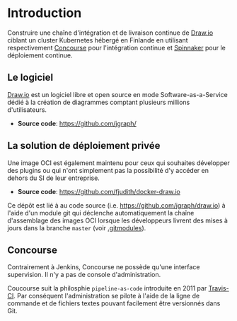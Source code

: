 # Introduction

Construire une chaîne d'intégration et de livraison continue de [Draw.io](https://draw.io) ciblant un cluster Kubernetes hébergé en Finlande en utilisant respectivement [Concourse](https://concourse-ci.org) pour l'intégration continue et [Spinnaker](https://spinnaker.io) pour le déploiement continue.

## Le logiciel

[Draw.io](https://draw.io) est un logiciel libre et open source en mode Software-as-a-Service dédié à la création de diagrammes comptant plusieurs millions d'utilisateurs.

* **Source code**: https://github.com/jgraph/

## La solution de déploiement privée

Une image OCI est également maintenu pour ceux qui souhaites développer des plugins ou qui n'ont simplement pas la possibilité d'y accéder en dehors du SI de leur entreprise.

* **Source code**: https://github.com/fjudith/docker-draw.io

Ce dépôt est lié à au code source (i.e. https://github.com/jgraph/draw.io) à l'aide d'un module git qui déclenche automatiquement la chaîne d'assemblage des images OCI lorsque les développeurs livrent des mises à jours dans la branche `master` (voir [.gitmodules](./gitmodules)).

## Concourse

Contrairement à Jenkins, Concourse ne possède qu'une interface supervision.
Il n'y a pas de console d'administration.

Coucourse suit la philosphie `pipeline-as-code` introduite en 2011 par [Travis-CI](https://travis-ci.orge).
Par conséquent l'administration se pilote à l'aide de la ligne de commande et de fichiers textes pouvant facilement être versionnés dans Git.
